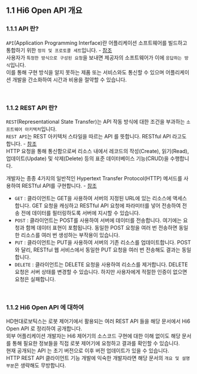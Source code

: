 ﻿## 1.1 Hi6 Open API 개요

### 1.1.1 API 란?

`API`(Application Programming Interface)란 어플리케이션 소프트웨어를 빌드하고 통합하기 위한 `정의 및 프로토콜 세트`입니다. - [참조](https://www.redhat.com/ko/topics/api/what-are-application-programming-interfaces)
<br>
사용자가 `특정한 방식으로 구성된 요청`을 보내면 제공자의 소프트웨어가 이에 `응답하는 방식`입니다.
<br>
이를 통해 구현 방식을 알지 못하는 제품 또는 서비스와도 통신할 수 있으며 어플리케이션 개발을 간소화하여 시간과 비용을 절약할 수 있습니다.

<br>


### 1.1.2 REST API 란?

`REST`(Representational State Transfer)는 API 작동 방식에 대한 조건을 부과하는 `소프트웨어 아키텍처`입니다. <br>
`REST API`는 REST 아키텍처 스타일을 따르는 API 를 뜻합니다. RESTful API 라고도 합니다. - [참조](https://aws.amazon.com/ko/what-is/restful-api/) <br>
HTTP 요청을 통해 통신함으로써 리소스 내에서 레코드의 작성(Create), 읽기(Read), 업데이트(Update) 및 삭제(Delete) 등의 표준 데이터베이스 기능(CRUD)을 수행합니다. <br>

개발자는 종종 4가지의 일반적인 Hypertext Transfer Protocol(HTTP) 메서드를 사용하여 RESTful API를 구현합니다. - [참조](https://aws.amazon.com/ko/what-is/restful-api/)

- `GET` : 클라이언트는 GET을 사용하여 서버의 지정된 URL에 있는 리소스에 액세스합니다. GET 요청을 캐싱하고 RESTful API 요청에 파라미터를 넣어 전송하여 전송 전에 데이터를 필터링하도록 서버에 지시할 수 있습니다.
- `POST` : 클라이언트는 POST를 사용하여 서버에 데이터를 전송합니다. 여기에는 요청과 함께 데이터 표현이 포함됩니다. 동일한 POST 요청을 여러 번 전송하면 동일한 리소스를 여러 번 생성하는 부작용이 있습니다.
- `PUT` : 클라이언트는 PUT을 사용하여 서버의 기존 리소스를 업데이트합니다. POST와 달리, RESTful 웹 서비스에서 동일한 PUT 요청을 여러 번 전송해도 결과는 동일합니다.
- `DELETE` : 클라이언트는 DELETE 요청을 사용하여 리소스를 제거합니다. DELETE 요청은 서버 상태를 변경할 수 있습니다. 하지만 사용자에게 적절한 인증이 없으면 요청은 실패합니다.

<br>

### 1.1.2 Hi6 Open API 에 대하여

HD현대로보틱스는 로봇 제어기에서 활용되는 여러 REST API 들을 해당 문서에서 Hi6 Open API 로 정리하여 공개합니다.<br>
외부 어플리케이션 개발자는 Hi6 제어기의 소스코드 구현에 대한 이해 없이도 해당 문서를 통해 필요한 정보들을 직접 로봇 제어기에 요청하고 결과를 확인할 수 있습니다.<br>
현재 공개되는 API 는 초기 버전으로 이후 버전 업데이트가 있을 수 있습니다.<br>
HTTP REST API 클라이언트 기능 개발에 익숙한 개발자라면 해당 문서의 `개요 및 설명 부분`은 생략해도 무방합니다.